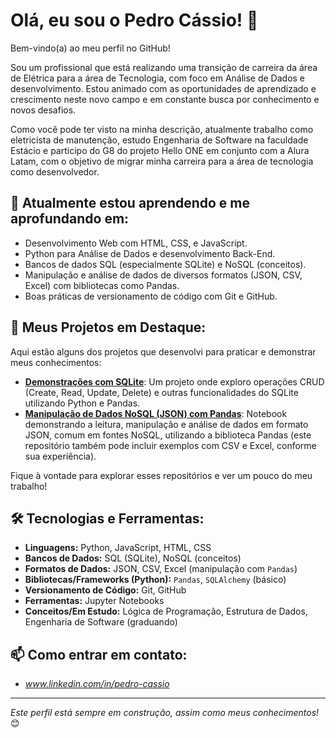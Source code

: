 # Olá, eu sou o Pedro Cássio! 👋

Bem-vindo(a) ao meu perfil no GitHub!

Sou um profissional que está realizando uma transição de carreira da área de Elétrica para a área de Tecnologia, com foco em Análise de Dados e desenvolvimento. Estou animado com as oportunidades de aprendizado e crescimento neste novo campo e em constante busca por conhecimento e novos desafios.

Como você pode ter visto na minha descrição, atualmente trabalho como eletricista de manutenção, estudo Engenharia de Software na faculdade Estácio e participo do G8 do projeto Hello ONE em conjunto com a Alura Latam, com o objetivo de migrar minha carreira para a área de tecnologia como desenvolvedor.

## 🌱 Atualmente estou aprendendo e me aprofundando em:

* Desenvolvimento Web com HTML, CSS, e JavaScript.
* Python para Análise de Dados e desenvolvimento Back-End.
* Bancos de dados SQL (especialmente SQLite) e NoSQL (conceitos).
* Manipulação e análise de dados de diversos formatos (JSON, CSV, Excel) com bibliotecas como Pandas.
* Boas práticas de versionamento de código com Git e GitHub.

## 🚀 Meus Projetos em Destaque:

Aqui estão alguns dos projetos que desenvolvi para praticar e demonstrar meus conhecimentos:

* **[Demonstrações com SQLite](https://github.com/pedrocassioG/SQLITE)**: Um projeto onde exploro operações CRUD (Create, Read, Update, Delete) e outras funcionalidades do SQLite utilizando Python e Pandas.
* **[Manipulação de Dados NoSQL (JSON) com Pandas](https://github.com/pedrocassioG/NoSQL)**: Notebook demonstrando a leitura, manipulação e análise de dados em formato JSON, comum em fontes NoSQL, utilizando a biblioteca Pandas (este repositório também pode incluir exemplos com CSV e Excel, conforme sua experiência).

Fique à vontade para explorar esses repositórios e ver um pouco do meu trabalho!

## 🛠️ Tecnologias e Ferramentas:

* **Linguagens:** Python, JavaScript, HTML, CSS
* **Bancos de Dados:** SQL (SQLite), NoSQL (conceitos)
* **Formatos de Dados:** JSON, CSV, Excel (manipulação com `Pandas`)
* **Bibliotecas/Frameworks (Python):** `Pandas`, `SQLAlchemy` (básico)
* **Versionamento de Código:** Git, GitHub
* **Ferramentas:** Jupyter Notebooks
* **Conceitos/Em Estudo:** Lógica de Programação, Estrutura de Dados, Engenharia de Software (graduando)

## 📫 Como entrar em contato:

* _www.linkedin.com/in/pedro-cassio_

---

*Este perfil está sempre em construção, assim como meus conhecimentos!* 😊
